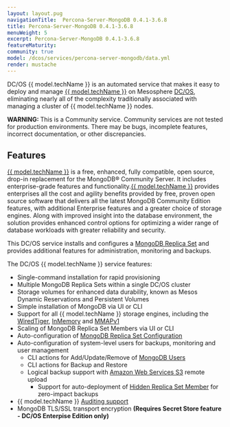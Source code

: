 ```yaml
---
layout: layout.pug
navigationTitle:  Percona-Server-MongoDB 0.4.1-3.6.8
title: Percona-Server-MongoDB 0.4.1-3.6.8
menuWeight: 5
excerpt: Percona-Server-MongoDB 0.4.1-3.6.8
featureMaturity:
community: true
model: /dcos/services/percona-server-mongodb/data.yml
render: mustache
---
```


DC/OS {{ model.techName }} is an automated service that makes it easy to deploy and manage [{{ model.techName }}](https://www.percona.com/software/mongo-database/percona-server-for-mongodb) on Mesosphere [DC/OS](https://mesosphere.com/product/), eliminating nearly all of the complexity traditionally associated with managing a cluster of {{ model.techName }} nodes.

<p class="message--warning"><strong>WARNING: </strong>This is a Community service. Community services are not tested for production environments. There may be bugs, incomplete features, incorrect documentation, or other discrepancies.</p>

## Features

[{{ model.techName }}](https://www.percona.com/software/mongo-database/percona-server-for-mongodb) is a free, enhanced, fully compatible, open source, drop-in replacement for the MongoDB® Community Server. It includes enterprise-grade features and functionality.[{{ model.techName }}](https://www.percona.com/software/mongo-database/percona-server-for-mongodb) provides enterprises all the cost and agility benefits provided by free, proven open source software that delivers all the latest MongoDB Community Edition features, with additional Enterprise features and a greater choice of storage engines. Along with improved insight into the database environment, the solution provides enhanced control options for optimizing a wider range of database workloads with greater reliability and security.

This DC/OS service installs and configures a [MongoDB Replica Set](https://docs.mongodb.com/manual/replication/) and provides additional features for administration, monitoring and backups.

The DC/OS {{ model.techName }} service features:
*   Single-command installation for rapid provisioning
*   Multiple MongoDB Replica Sets within a single DC/OS cluster
*   Storage volumes for enhanced data durability, known as Mesos Dynamic Reservations and Persistent Volumes
*   Simple installation of MongoDB via UI or CLI
*   Support for all {{ model.techName }} storage engines, including the [WiredTiger](https://docs.mongodb.com/manual/core/wiredtiger/), [InMemory](https://www.percona.com/software/mongo-database/percona-memory-engine-for-mongodb) and [MMAPv1](https://docs.mongodb.com/manual/core/mmapv1/)
*   Scaling of MongoDB Replica Set Members via UI or CLI
*   Auto-configuration of [MongoDB Replica Set Configuration](https://docs.mongodb.com/manual/reference/replica-configuration/)
*   Auto-configuration of system-level users for backups, monitoring and user management
    *   CLI actions for Add/Update/Remove of [MongoDB Users](https://docs.mongodb.com/manual/tutorial/manage-users-and-roles/)
    *   CLI actions for Backup and Restore
    *   Logical backup support with [Amazon Web Services S3](https://aws.amazon.com/s3) remote upload
        *   Support for auto-deployment of [Hidden Replica Set Member](https://docs.mongodb.com/manual/core/replica-set-hidden-member/) for zero-impact backups
*   {{ model.techName }} [Auditing support](https://www.percona.com/doc/percona-server-for-mongodb/auditing.html)
*   MongoDB TLS/SSL transport encryption **(Requires Secret Store feature - DC/OS Enterpise Edition only)**

